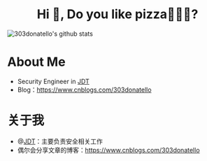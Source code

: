 <h1 align="center">Hi 👋, Do you like pizza🍕🍕🍕?</h1>                                 

![303donatello's github stats](https://github-readme-stats.vercel.app/api?username=gitworldhero&show_icons=true&theme=radical)

# About Me
- Security Engineer in [JDT](https://www.jddglobal.com/)
- Blog：https://www.cnblogs.com/303donatello

# 关于我
- @[JDT](https://www.jddglobal.com/)：主要负责安全相关工作
- 偶尔会分享文章的博客：https://www.cnblogs.com/303donatello
